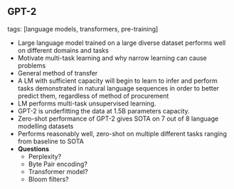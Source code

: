 ## GPT-2
tags: [language models, transformers, pre-training]
- Large language model trained on a large diverse dataset performs well on different domains and tasks
- Motivate multi-task learning and why narrow learning can cause problems
- General method of transfer
- A LM with sufficient capacity will begin to learn to infer and perform tasks demonstrated in natural language sequences in order to better predict them, regardless of method of procurement
- LM performs multi-task unsupervised learning. 
- GPT-2 is underfitting the data at 1.5B parameters capacity. 
- Zero-shot performance of GPT-2 gives SOTA on 7 out of 8 language modelling datasets
- Performs reasonably well, zero-shot on multiple different tasks ranging from baseline to SOTA
- **Questions**
  - Perplexity?
  - Byte Pair encoding?
  - Transformer model?
  - Bloom filters?